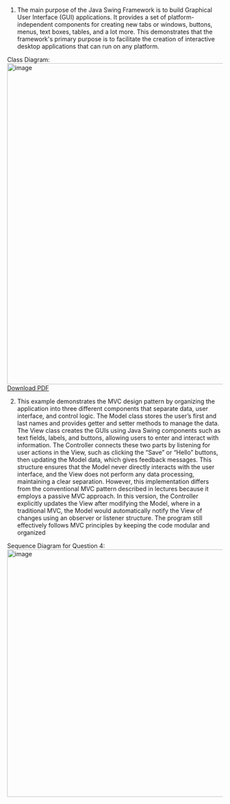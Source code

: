 
1. The main purpose of the Java Swing Framework is to build Graphical User Interface (GUI) applications. It provides a set of platform-independent components for creating new tabs or windows, buttons, menus, text boxes, tables, and a lot more. This demonstrates that the framework's primary purpose is to facilitate the creation of interactive desktop applications that can run on any platform.

Class Diagram:<br />
<img width="904" height="749" alt="image" src="https://github.com/user-attachments/assets/7d68c29d-241b-46bc-82f0-95dd9862a451" /><br />
[Download PDF](https://github.com/user-attachments/files/22757101/Architecture.Assignment.2.-.Class.Diagram_.Lucidchart.pdf)


2. This example demonstrates the MVC design pattern by organizing the application into three different components that separate data, user interface, and control logic. The Model class stores the user’s first and last names and provides getter and setter methods to manage the data. The View class creates the GUIs using Java Swing components such as text fields, labels, and buttons, allowing users to enter and interact with information. The Controller connects these two parts by listening for user actions in the View, such as clicking the “Save” or “Hello” buttons, then updating the Model data, which gives feedback messages. This structure ensures that the Model never directly interacts with the user interface, and the View does not perform any data processing, maintaining a clear separation. However, this implementation differs from the conventional MVC pattern described in lectures because it employs a passive MVC approach. In this version, the Controller explicitly updates the View after modifying the Model, where in a traditional MVC, the Model would automatically notify the View of changes using an observer or listener structure. The program still effectively follows MVC principles by keeping the code modular and organized




Sequence Diagram for Question 4:
<img width="791" height="577" alt="image" src="https://github.com/user-attachments/assets/7da510a6-5c3f-4175-80db-0e822e719d38" />
